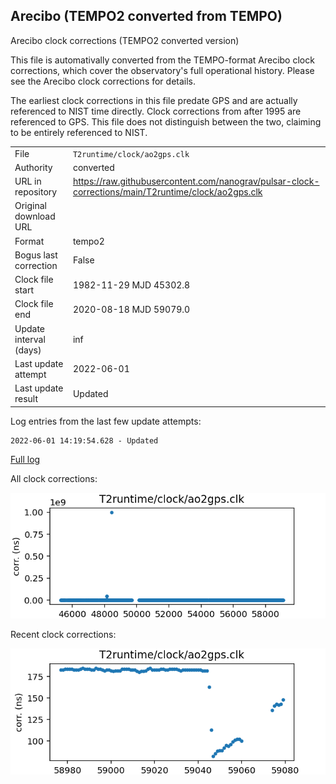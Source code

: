 
## Arecibo (TEMPO2 converted from TEMPO)

Arecibo clock corrections (TEMPO2 converted version)

This file is automativally converted from the TEMPO-format Arecibo
clock corrections, which cover the observatory's full operational
history. Please see the Arecibo clock corrections for details.

The earliest clock corrections in this file predate GPS and are
actually referenced to NIST time directly. Clock corrections from
after 1995 are referenced to GPS. This file does not distinguish
between the two, claiming to be entirely referenced to NIST.

|     |     |
|:--- |:--- |
| File | `T2runtime/clock/ao2gps.clk` |
| Authority | converted |
| URL in repository | <https://raw.githubusercontent.com/nanograv/pulsar-clock-corrections/main/T2runtime/clock/ao2gps.clk> |
| Original download URL | <None> |
| Format | tempo2 |
| Bogus last correction | False |
| Clock file start | 1982-11-29 MJD 45302.8 |
| Clock file end | 2020-08-18 MJD 59079.0 |
| Update interval (days) | inf |
| Last update attempt | 2022-06-01 |
| Last update result | Updated |

Log entries from the last few update attempts:
```
2022-06-01 14:19:54.628 - Updated
```
[Full log](https://raw.githubusercontent.com/nanograv/pulsar-clock-corrections/main/log/T2runtime/clock/ao2gps.clk.log)


All clock corrections:

![plot of all clock corrections](ao2gps.clk.png "All corrections")

Recent clock corrections:

![plot of recent clock corrections](ao2gps.clk.short.png "Recent corrections")

